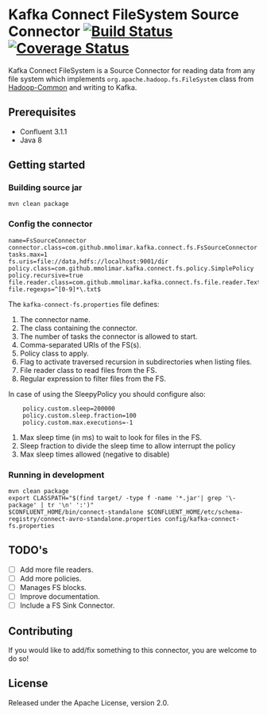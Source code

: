 # Kafka Connect FileSystem Source Connector [![Build Status](https://travis-ci.org/mmolimar/kafka-connect-fs.svg?branch=master)](https://travis-ci.org/mmolimar/kafka-connect-fs.svg?branch=master)[![Coverage Status](https://coveralls.io/repos/github/mmolimar/kafka-connect-fs/badge.svg?branch=master)](https://coveralls.io/github/mmolimar/kafka-connect-fs?branch=master)

Kafka Connect FileSystem is a Source Connector for reading data from any file system which implements 
``org.apache.hadoop.fs.FileSystem`` class from [Hadoop-Common](https://github.com/apache/hadoop-common) and writing to Kafka.

## Prerequisites

- Confluent 3.1.1
- Java 8

## Getting started

### Building source jar ###
    mvn clean package

### Config the connector ###
    name=FsSourceConnector
    connector.class=com.github.mmolimar.kafka.connect.fs.FsSourceConnector
    tasks.max=1
    fs.uris=file://data,hdfs://localhost:9001/dir
    policy.class=com.github.mmolimar.kafka.connect.fs.policy.SimplePolicy
    policy.recursive=true
    file.reader.class=com.github.mmolimar.kafka.connect.fs.file.reader.TextFileReader
    file.regexps=^[0-9]*\.txt$
The ``kafka-connect-fs.properties`` file defines:
1. The connector name.
2. The class containing the connector.
3. The number of tasks the connector is allowed to start.
4. Comma-separated URIs of the FS(s).
5. Policy class to apply.
6. Flag to activate traversed recursion in subdirectories when listing files.
7. File reader class to read files from the FS.
8. Regular expression to filter files from the FS.

In case of using the SleepyPolicy you should configure also:
```
    policy.custom.sleep=200000
    policy.custom.sleep.fraction=100
    policy.custom.max.executions=-1
```
1. Max sleep time (in ms) to wait to look for files in the FS.
2. Sleep fraction to divide the sleep time to allow interrupt the policy
3. Max sleep times allowed (negative to disable)

### Running in development ###
```
mvn clean package
export CLASSPATH="$(find target/ -type f -name '*.jar'| grep '\-package' | tr '\n' ':')"
$CONFLUENT_HOME/bin/connect-standalone $CONFLUENT_HOME/etc/schema-registry/connect-avro-standalone.properties config/kafka-connect-fs.properties
```

## TODO's

- [ ] Add more file readers.
- [ ] Add more policies.
- [ ] Manages FS blocks.
- [ ] Improve documentation.
- [ ] Include a FS Sink Connector.

## Contributing

If you would like to add/fix something to this connector, you are welcome to do so!

## License

Released under the Apache License, version 2.0.

